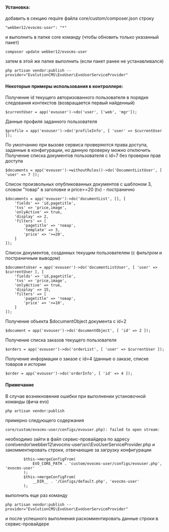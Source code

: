 #### Установка:
добавить в секцию require файла core/custom/composer.json строку

```"webber12/evocms-user": "*"```

 и выполнить в папке core команду (чтобы обновить только указанный пакет)
 
```composer update webber12/evocms-user```

затем в этой же папке выполнить (если пакет ранее не устанавливался)

```php artisan vendor:publish --provider="EvolutionCMS\EvoUser\EvoUserServiceProvider"```


#### Некоторые примеры использования в контроллере:
Получение id текущего авторизованного пользователя в порядке следования контекстов (возвращается первый найденный)

```$currentUser = app('evouser')->do('user', ['web', 'mgr']);```

Данные профиля заданного пользователя

```$profile = app('evouser')->do('profileInfo', [ 'user' => $currentUser ]);```


По умолчанию при вызове сервиса проверяются права доступа, заданные в конфигурации, но данную проверку можно отключить
Получение списка документов пользователя с id=7 без проверки прав доступа

```
$documents = app('evouser')->withoutRules()->do('DocumentListUser', [ 'user' => 7 ]);
```


Список произвольных опубликованных документов с шаблоном 3, словом "товар" в заголовке и price>=20 (tv) - постранично
```
$documents = app('evouser')->do('documentList', [], [
    'fields' => 'id,pagetitle',
    'tvs' => 'price,image',
    'onlyActive' => true,
    'display' => 2,
    'filters' => [
        'pagetitle' => 'товар',
        'template' => 3,
        'price' => '>=20',
    ]
]);
```

Список документов, созданных текущим пользователем (с фильтром и постраничным выводом)
```
$documentsUser = app('evouser')->do('documentListUser', [ 'user' => $currentUser ], [
    'fields' => 'id,pagetitle',
    'tvs' => 'price,image',
    'onlyActive' => true,
    'display' => 15,
    'filters' => [
        'pagetitle' => 'товар',
        'price' => '>=10',
    ]
]);
```

Получение объекта $documentObject документа с id=2

```$document = app('evouser')->do('documentObject', [ 'id' => 2 ]);```

Получение списка заказов текущего пользователя

```$orders = app('evouser')->do('orderList', [ 'user' => $currentUser ]);```

Получение информации о заказе с id=4 (данные о заказе, списке товаров и истории

```$order = app('evouser')->do('orderInfo', [ 'id' => 4 ]);```

#### Примечание
В случае возникновения ошибки при выполнении установочной команды (фича evo) 
```
php artisan vendor:publish
```
примерно следующего содержания
```
core/custom/evocms-user/configs/evouser.php): failed to open stream:
```
необходимо зайти в файл сервис-провайдера по адресу core\vendor\webber12\evocms-user\src\EvoUserServiceProvider.php и закомментировать строки, отвечающие за загрузку
конфигурации
```
        $this->mergeConfigFrom(
            EVO_CORE_PATH . 'custom/evocms-user/configs/evouser.php', 'evocms-user'
        );
        $this->mergeConfigFrom(
            __DIR__ . '/Configs/default.php', 'evocms-user'
        );
```
выполнить еще раз команду 

```php artisan vendor:publish --provider="EvolutionCMS\EvoUser\EvoUserServiceProvider"```

и после успешного выполнения раскомментировать данные строки в сервис-провайдере

